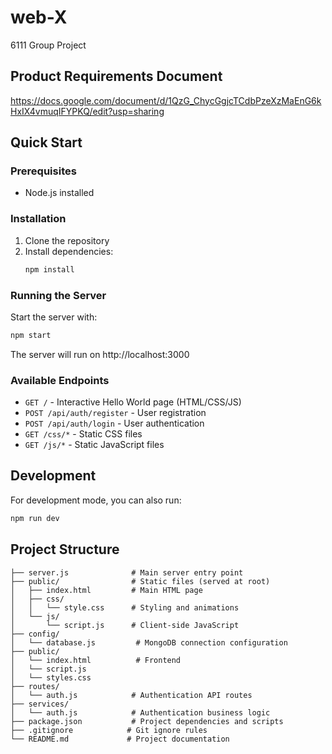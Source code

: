 # web-X

6111 Group Project

## Product Requirements Document
https://docs.google.com/document/d/1QzG_ChycGgjcTCdbPzeXzMaEnG6kHxIX4vmuqIFYPKQ/edit?usp=sharing

## Quick Start

### Prerequisites
- Node.js installed

### Installation
1. Clone the repository
2. Install dependencies:
   ```bash
   npm install
   ```

### Running the Server
Start the server with:
```bash
npm start
```

The server will run on http://localhost:3000

### Available Endpoints
- `GET /` - Interactive Hello World page (HTML/CSS/JS)
- `POST /api/auth/register` - User registration
- `POST /api/auth/login` - User authentication
- `GET /css/*` - Static CSS files
- `GET /js/*` - Static JavaScript files

## Development
For development mode, you can also run:
```bash
npm run dev
```

## Project Structure
```
├── server.js              # Main server entry point
├── public/                # Static files (served at root)
│   ├── index.html         # Main HTML page
│   ├── css/
│   │   └── style.css      # Styling and animations
│   └── js/
│       └── script.js      # Client-side JavaScript
├── config/
│   └── database.js         # MongoDB connection configuration
├── public/
│   └── index.html          # Frontend
│   └── script.js
│   └── styles.css
├── routes/
│   └── auth.js            # Authentication API routes
├── services/
│   └── auth.js            # Authentication business logic
├── package.json           # Project dependencies and scripts
├── .gitignore            # Git ignore rules
└── README.md             # Project documentation
```
